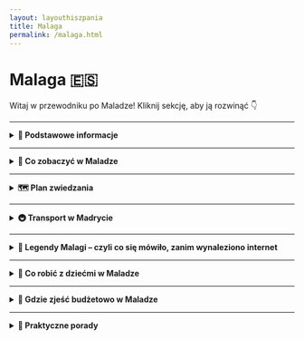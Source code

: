 ```yaml
---
layout: layouthiszpania
title: Malaga
permalink: /malaga.html
---
```


# Malaga 🇪🇸 

Witaj w przewodniku po Maladze! Kliknij sekcję, aby ją rozwinąć 👇


---
<details>
  <summary><strong>📌 Podstawowe informacje</strong></summary>

  <h3>🌴 MALAGA</h3>

  <p><strong>📍 Miasto, gdzie słońce ma etat, a Picasso wciąż robi furorę</strong></p>

  <p>Malaga to takie miejsce, gdzie połowa ludzi chodzi w klapkach, druga połowa w kapeluszach, a wszyscy są szczęśliwi. Miasto leży w sercu Costa del Sol, czyli tam, gdzie Hiszpanie mówią „jest ciepło”, a turyści – „no, w końcu lato!”. Znajdziesz tu zabytki, plaże, tapas, muzeum Picassa i mnóstwo palm, które wyglądają dobrze nawet bez filtra z Instagrama.</p>

  <h4>✈️ Jak się dostać do Malagi?</h4>
  <p>Lotnisko Malaga-Costa del Sol (AGP) to prawdziwa gwiazda południa – działa sprawnie, a samoloty lądują tu z całej Europy. Z Polski masz bezpośrednie loty z większych miast (Warszawa, Kraków, Wrocław, Gdańsk), więc nie musisz kombinować jak koń pod górę. Z lotniska do centrum dostaniesz się pociągiem C1 (tanio, szybko i bez wpadania w hiszpańskie korki) albo autobusem A Express – jak kto woli, czy z walizką, czy z przygodą.</p>

  <h4>🌞 Styl życia w Maladze</h4>
  <p>Styl życia? Powolny, zrelaksowany i przyprawiony oliwkami. Tutaj ludzie potrafią godzinami siedzieć przy kawie, a czas mierzy się raczej ilością zjedzonych tapas niż wskazówkami zegara. Siesta to świętość – nie zdziw się, jeśli między 14:00 a 17:00 wszystko (łącznie z tobą) zaśnie. Wieczorami życie tętni – bary, muzyka, ludzie na ulicach. Malaga to miasto, które wie, jak żyć, i nie zamierza z tego rezygnować.</p>

  <h4>🌟 Dlaczego warto odwiedzić Malagę?</h4>
  <ul>
    <li>Bo możesz jednego dnia zwiedzać ruiny rzymskiego teatru, a drugiego smażyć się na plaży jak sardynka (dosłownie i w przenośni).</li>
    <li>Bo to rodzinne miasto Picassa – czyli możesz z pełnym przekonaniem powiedzieć, że się „kulturalnie dokształcasz”.</li>
    <li>Bo kuchnia andaluzyjska to nie tylko jedzenie – to stan umysłu. Przypadkowy bar z ośmiornicą i zimnym piwem? Tak, proszę!</li>
    <li>Bo w zimie jest tu +18°C, co z perspektywy polskiego stycznia brzmi jak fikcja literacka.</li>
    <li>Bo Malaga to idealna baza wypadowa do Rondy, Granady, Caminito del Rey i innych andaluzyjskich perełek.</li>
  </ul>

  <p>Podsumowując: jeśli szukasz miasta, gdzie historia spotyka wakacyjny chill, a wszystko skąpane jest w słońcu i oliwie z oliwek – Malaga czeka z otwartymi ramionami. No i z sangrią.</p>
</details>
 

---

<details>
  <summary><strong>📸 Co zobaczyć w Maladze</strong></summary>

  <p>Malaga to nie tylko plaża i drink z parasolką. To miasto z duszą, historią, ceramiką i szczyptą rzymskiego dramatyzmu. Przejdźmy przez listę miejsc, które warto zobaczyć, zanim znikniesz w tapas-barze bez śladu.</p>

  <details>
    <summary><strong>🏰 Alcazaba – mały Alhambrowy kuzyn</strong></summary>
    <p>📍 Współrzędne: 36.7213° N, 4.4170° W</p>
    <p>Arabska twierdza z XI wieku, zbudowana na wypadek ataku piratów lub turystów bez biletów. Schody, dziedzińce, mozaiki i widoki, które wynagradzają każdą kroplę potu. Bonus: znajduje się tuż obok ruin rzymskiego teatru, więc możesz ogarnąć dwa tysiące lat historii w jednym selfie.</p>
  </details>

  <details>
    <summary><strong>🏛️ Teatro Romano – czyli jak Rzymianie lubili się bawić</strong></summary>
    <p>📍 Współrzędne: 36.7207° N, 4.4180° W</p>
    <p>Rzymski teatr z I wieku p.n.e., odkryty przypadkiem w XX wieku, jak to zwykle bywa w Hiszpanii. Usiądź na kamiennej ławie, zrób dramatyczne zdjęcie jak Cezar na Instagramie i poczuj ducha antycznej kultury. Wstęp? Za darmo – czyli idealna cena.</p>
  </details>

  <details>
    <summary><strong>🎨 Muzeum Picassa – powrót syna marnotrawnego</strong></summary>
    <p>📍 Współrzędne: 36.7214° N, 4.4183° W</p>
    <p>Malaga to rodzinne miasto Pablo Picassa, więc z obowiązku wystawili mu muzeum. Znajdziesz tu jego dzieła z różnych okresów – od „o, to nawet przypomina człowieka” po „czy to kura grająca na skrzypcach?”. Dla fanów sztuki i dla tych, co chcą powiedzieć, że „byli u Picassa”.</p>
  </details>

  <details>
    <summary><strong>⛪ Katedra – bo Malaga też ma swój gotyk z twistem</strong></summary>
    <p>📍 Współrzędne: 36.7210° N, 4.4214° W</p>
    <p>Oficjalnie: La Santa Iglesia Catedral Basílica de la Encarnación. Nieoficjalnie: „Jednoręka Dama”, bo druga wieża nigdy nie powstała. Powód? Pieniądze poszły na coś innego – podobno na amerykańską niepodległość. Wewnątrz: barok, renesans, cisza i majestat. Na zewnątrz: idealne tło do wakacyjnej sesji.</p>
  </details>

  <details>
    <summary><strong>🏖️ Playa de la Malagueta – klasyka wypoczynku</strong></summary>
    <p>📍 Współrzędne: 36.7158° N, 4.4066° W</p>
    <p>Najpopularniejsza plaża w Maladze – ładna, czysta, z palmami i chiringuito (czytaj: barami z rybami i piwem). Woda ciepła, piasek miękki, a widok na miasto w tle działa jak pocztówka na żywo. Tu można odpocząć, zdrzemnąć się lub spalić barki jak raczek po godzinie bez kremu.</p>
  </details>

  <details>
    <summary><strong>🌅 Gibralfaro – widoki warte każdego jęku</strong></summary>
    <p>📍 Współrzędne: 36.7231° N, 4.4133° W</p>
    <p>Zamek na wzgórzu z widokiem na całą Malagę, stadion i port. Możesz tu dojść pieszo (dla ambitnych) albo podjechać autobusem (dla rozsądnych). Idealne miejsce na zachód słońca, refleksję nad życiem i jeszcze jedno zdjęcie na Instagrama, zanim padnie bateria.</p>
  </details>

  <details>
    <summary><strong>🌳 Parque de Málaga – tropiki w środku miasta</strong></summary>
    <p>📍 Współrzędne: 36.7177° N, 4.4175° W</p>
    <p>Palmy, papugi, fontanny, cień i ławki. Jeśli szukasz przerwy między jedną atrakcją a drugą – to idealne miejsce, by usiąść i przekąsić bocadillo. Czasem występują tam też koncerty, pokazy lub dzieci w trybie turbo – ale generalnie spokój i zieleń.</p>
  </details>
 

 
<details>
  <summary><strong>🤫 Sekretne miejsca Malagi</strong></summary>

  <p>Nie samą Alcazabą człowiek żyje. Malaga skrywa kilka miejsc, które nie trafiły jeszcze na milion pocztówek ani TikToka. Czas to zmienić... ale bez tłumów, dobra?</p>

  <details>
    <summary><strong>🎭 Teatro Cervantes – teatr, którego nie trzeba rozumieć</strong></summary>
    <p>📍 Współrzędne: 36.7234° N, 4.4203° W</p>
    <p>Piękny XIX-wieczny teatr, do którego możesz zajrzeć nawet jeśli nie masz ochoty na dramat w hiszpańskim. Czasem wpuszczają do środka za darmo, czasem coś grają za grosze. Sama sala to uczta dla oka – złoto, balkoniki, kurtyna, wszystko jak z innej epoki.</p>
  </details>

  <details>
    <summary><strong>🌴 Jardín Botánico – dżungla z dala od selfie-sticków</strong></summary>
    <p>📍 Współrzędne: 36.7477° N, 4.4346° W</p>
    <p>Ogród botaniczny w Maladze to miejsce, gdzie można schować się przed słońcem, ludźmi i zdrowym rozsądkiem. Palmy, bambusy, kaktusy, stawy, wodospady – wszystko w jednym miejscu. Trochę daleko od centrum, ale dla spokoju i cienia – warto.</p>
  </details>

  <details>
    <summary><strong>🛒 Mercado El Carmen – prawdziwy lokalny klimat</strong></summary>
    <p>📍 Współrzędne: 36.7104° N, 4.4369° W</p>
    <p>Jeśli chcesz zjeść owoce morza taniej niż na plaży i usłyszeć Malagę nieprzefiltrowaną przez Google Translate – to tu. Zapachy, kolory i lokalni klienci, którzy mają zero czasu na turystyczne głupoty. Idealne miejsce na tapas i soczyste „hola”.</p>
  </details>

  <details>
    <summary><strong>🖼️ Centro de Arte Contemporáneo – sztuka bez kolejki</strong></summary>
    <p>📍 Współrzędne: 36.7153° N, 4.4289° W</p>
    <p>Nowoczesna galeria sztuki, gdzie możesz zobaczyć rzeczy dziwne, piękne i czasem kompletnie niezrozumiałe – ale za darmo. Czyste wnętrza, dobra klimatyzacja i coś do przemyślenia – w bonusie zero selfie-podów.</p>
  </details>

  <details>
    <summary><strong>🕯️ Cementerio Inglés – najspokojniejsze miejsce w mieście</strong></summary>
    <p>📍 Współrzędne: 36.7159° N, 4.4086° W</p>
    <p>Najstarszy protestancki cmentarz w Hiszpanii, z klimatem jak z powieści. Piękna roślinność, stare groby, cisza i historia. Jeśli lubisz ciche, melancholijne miejsca – tu znajdziesz chwilę na oddech. Serio.</p>
  </details>

  <p>Nie mów nikomu, że Ci to pokazałem. Malaga ma wiele twarzy – i nie wszystkie są podświetlone neonami.</p>
</details>
</details>


---

<details>
  <summary><strong>🗺️ Plan zwiedzania</strong></summary>

<details>
  <summary><strong>🗓️ Dzień 1: Serce Madrytu, królewski przepych i egipski zachód słońca</strong></summary>

  <p>
    Madryt nie atakuje atrakcji na hurra – on Cię wciąga jak dobra telenowela. Zaczynamy od samego serducha miasta, potem zaglądamy do królewskich komnat, robimy przystanek na coś pysznego, a kończymy w miejscu, gdzie słońce żegna się w stylu faraonów. Brzmi intensywnie? Tak ma być.
  </p>

  <h4>🌞 Puerta del Sol</h4>
  <p>
    Witamy w centrum wszystkiego. Puerta del Sol to taki madrycki Times Square – tylko bardziej hiszpański i z mniejszą szansą na reklamę zegarków. Tutaj znajdziesz <strong>punkt „kilometr zero”</strong> – czyli start wszystkich hiszpańskich dróg. Można się tu zgubić, zakochać i znaleźć w tym samym czasie. 
    Przed Tobą słynny <strong>niedźwiedź wspinający się na drzewo poziomkowe</strong> (czyli symbol miasta – serio, Madryt ma słabość do dziwnych zwierząt), a wokół kręcą się turyści, grajkowie, mimowie i – oczywiście – sprzedawcy dziwnych okularów. Klimat? Jakby każda minuta była początkiem święta.
  </p>

  <h4>⛪ Plaza Mayor</h4>
  <p>
    Kilka kroków dalej trafiasz na <strong>Plaza Mayor</strong> – plac jak z obrazka. Otoczony eleganckimi budynkami, idealnie symetryczny, z posągiem króla, który wygląda, jakby i on też szukał najbliższej kawiarni. W dzień to raj dla turystów i artystów ulicznych, wieczorem zmienia się w arenę tapasowych podbojów. 
    <strong>Tip: zamów „bocadillo de calamares”</strong> – kanapkę z kalmarami. Brzmi dziwnie? Może. Ale Madryt się nie pyta – Madryt częstuje.
  </p>

  <h4>🧱 Mercado de San Miguel</h4>
  <p>
    Czas coś przegryźć – i robimy to z przytupem. Wchodzisz do <strong>Mercado de San Miguel</strong> i wiesz, że Twoja dieta właśnie dostała SMS-a z tekstem „nie dzisiaj”. 
    Tapasy, owoce morza, mini-deserki, wina z każdej części Hiszpanii. Tu jedzenie jest sztuką, a degustacja to obowiązek turysty. Można zacząć od ostrygi, potem przegryźć jamón ibérico, a na deser – kieliszek cava i churros. 
    Uwaga: portfel może zapłakać, ale serce i żołądek będą śpiewać flamenco.
  </p>

  <h4>🏰 Pałac Królewski (Palacio Real)</h4>
  <p>
    Królowie tu już nie śpią, ale pałac wciąż wygląda, jakby lada moment miał wjechać orszak z XVIII wieku. <strong>Palacio Real</strong> to największy pałac królewski w Europie Zachodniej – i serio, czuć to każdym metrem marmuru.
    Z zewnątrz monumentalny, w środku – pełen złota, jedwabiu i żyrandoli, które same mogłyby mieć swoje konto na Instagramie. 
    Wchodzisz i czujesz, że Twoje codzienne życie (z mikrofalą i IKEA) to zupełnie inna liga. A jednak... podoba Ci się tu. Nawet bardzo.
  </p>

  <h4>⛪ Katedra Almudena</h4>
  <p>
    Po drugiej stronie ulicy stoi <strong>Katedra Almudena</strong> – i nie da się jej nie zauważyć. Wielka, różnorodna, trochę jakby ktoś przez pomyłkę połączył gotyk z modernizmem. Ale to właśnie czyni ją wyjątkową.
    W środku witraże robią klimat, a z dachu roztacza się <strong>fantastyczny widok na miasto i pałac</strong>. Warto się wspiąć – to taki prezent za wytrwałość. A poza tym: lepsze selfie niż z tarasu galerii handlowej.
  </p>

  <h4>🌇 Świątynia Debod</h4>
  <p>
    I nagle... Egipt. W środku Madrytu. <strong>Świątynia Debod</strong> to prezent od Egipcjan, żeby podziękować Hiszpanom za pomoc w ratowaniu zabytków. 
    Efekt? Egipska świątynia z widokiem na park i zachodzące słońce. Romantyzm w czystej postaci – pary siedzą na murkach, dzieci biegają w tle, a słońce chowa się za horyzontem jak aktor po owacjach na stojąco. 
    Można tu siedzieć godzinami. Albo przynajmniej do momentu, aż skończy się bateria w telefonie.
  </p>

  <h4>🍷 Wieczór – tapas i zachwyty</h4>
  <p>
    Po takim dniu należy Ci się coś pysznego i coś w kieliszku. Polecam tapas tour po okolicy La Latina – bar do baru, tapa do tapy, aż trafisz na swój ulubiony smak Madrytu. A jeśli nie tapas, to przynajmniej kieliszek tinto de verano z widokiem na miasto, które Cię właśnie rozkochało.
  </p>

  <p><strong>Tip z serca:</strong> Ten dzień to jak wstęp do znajomości z Madrytem – trochę klasyki, trochę jedzenia i trochę zachwytu. Nie biegnij – daj się prowadzić. Madryt wie, co robi.</p>
</details>

<details>
  <summary><strong>🗓️ Dzień 2: Sztuka, zieleń i ulica, która nie zasypia</strong></summary>

  <p>
    Drugi dzień w Madrycie? Czas na kombinację: wielka sztuka, wielka zieleń i wielka ulica. Czyli idealny miks na dzień pełen „wow”, „mmm” i „ale fajnie tu”. Wszystko w zasięgu nóg i z przerwami na coś słodkiego.
  </p>

  <h4>🖼️ Muzeum Prado</h4>
  <p>
    Zaczynamy mocno – <strong>Muzeum Prado</strong>. Świątynia sztuki, gdzie Goya, Velázquez i spółka wiszą na ścianach i rzucają Ci wyzwanie: „rozumiesz mnie?”. Może nie zawsze, ale to nie przeszkadza się zachwycać. Must-see i must-slow-walk.
  </p>

  <h4>🖌️ Muzeum Thyssen-Bornemisza</h4>
  <p>
    Dosłownie rzut beretem od Prado (i tak, ktoś kiedyś rzucał), znajduje się <strong>Thyssen</strong> – idealna kontynuacja artystycznej podróży. Tu masz przekrój przez całą historię sztuki: od średniowiecza po pop-art. A sala z pejzażami Holendrów? Ukojenie duszy.
  </p>

  <h4>🎨 Centrum Sztuki Reina Sofía</h4>
  <p>
    Trzeci punkt „Złotego Trójkąta Sztuki”. <strong>Reina Sofía</strong> to dom nowoczesności – Picassa, Dalí i ludzi, którzy mieli wizje niekoniecznie po herbacie. „Guernica” robi wrażenie większe niż ekran IMAX. I nie zapomnij o windzie panoramicznej!
  </p>

  <h4>🌳 Park Retiro</h4>
  <p>
    Po uczcie dla ducha, pora na ucztę dla płuc. <strong>Park Retiro</strong> – zielony raj, w którym życie płynie wolniej, a ludzie są piękniejsi (to ta hiszpańska aura). Łódki, pawie, kryształowy pałac i gofry, które kalorycznie niweczą cały ten spacer. Ale warto.
  </p>

  <h4>🏛️ Puerta de Alcalá</h4>
  <p>
    Wychodząc z Retiro, wpadasz na <strong>Puerta de Alcalá</strong> – triumfalną bramę, która mówi „Hola!” bardziej elegancko niż jakikolwiek przewodnik. Można podziwiać, można cyknąć zdjęcie, można zrobić mini-piknik na trawniku obok.
  </p>

  <h4>🛍️ Gran Vía</h4>
  <p>
    Królowa madryckich ulic. <strong>Gran Vía</strong> to Broadway, Soho i 5th Avenue w jednym, tylko z churrosami na każdym rogu. Sklepy, kina, neony, muzyka i ludzie, którzy wyglądają, jakby właśnie wrócili z castingu do Netflixa. Tu się nie chodzi – tu się płynie z tłumem.
  </p>

  <h4>⛲ Plaza del Callao</h4>
  <p>
    Gran Vía prowadzi Cię prosto na <strong>Plaza del Callao</strong> – serce miejskiego zgiełku, gdzie możesz usiąść na schodach i patrzeć, jak życie mknie. Obok świetne księgarnie, lodziarnie i kino z widokiem na miasto z dachu (El Corte Inglés – serio, warto).
  </p>

  <h4>🍸 Rooftop Bellas Artes</h4>
  <p>
    Na wieczór – <strong>Circulo de Bellas Artes</strong>. Rooftop z widokiem na cały Madryt. Wino, zachód słońca, lekki wiatr i poczucie, że jesteś bohaterem jakiegoś hiszpańskiego filmu. I może jesteś.
  </p>

  <p><strong>Tip z serca:</strong> Ten dzień można spokojnie przejść piechotą – trasa to coś między kulturalnym maratonem a miejskim spa dla zmysłów. Nie spiesz się – Madryt i tak Cię dogoni z tapasami.</p>
</details>

<details>
  <summary><strong>🗓️ Dzień 3: Hipsteriada, stadion i sekrety Madrytu</strong></summary>

  <p>
    Trzeci dzień to moment, by zajrzeć za kulisy. Tam, gdzie turyści rzadziej docierają, a lokalsi mają swoje ulubione kawiarnie, murale i stadiony. To Madryt bez filtrów – z nutką espresso, graffiti i stadionową pieśnią w tle.
  </p>

  <h4>☕ Malasaña</h4>
  <p>
    Zaczynamy od <strong>Malasañi</strong> Jeśli Madryt miałby swoje serce hipstera – byłaby to Malasaña. Tu na każdej ulicy znajdziesz mural, bar z piwem rzemieślniczym i second-hand, w którym można kupić kurtkę z lat 80., która wygląda, jakby przeżyła Movidę (i pewnie tak było). To dzielnica, gdzie babcia serwuje tapas obok sklepu z winylami, a każdy pies ma bardziej wyszukane imię niż większość ludzi. Idealne miejsce na kawę z mlekiem owsianym, artystyczne zdjęcie latarni i rozważania nad sensem życia – albo przynajmniej nad tym, czy zamówić jeszcze jedną empanadę.
</p>


  <h4>🎨 Calle del Pez i murale</h4>
  <p>
    Spacer ulicą <strong>del Pez</strong> to jak scrollowanie Instagrama w realu. Murale, grafiki, małe galerie i antykwariaty z książkami, które mają więcej historii niż większość seriali. Cicho, kolorowo i inspirująco.
  </p>

  <h4>🪞 Plac Dos de Mayo</h4>
  <p>
    Serce Malasañi – <strong>Plaza Dos de Mayo</strong>. Miejsce, gdzie możesz zjeść tapas, wypić coś zimnego i obserwować lokalne życie: dzieci grające w piłkę, psy większe niż ich właściciele i staruszków grających w domino z miną taktyków wojskowych.
  </p>

  <h4>🏟️ Santiago Bernabéu</h4>
  <p>
    Pora na futbolową pielgrzymkę – <strong>Santiago Bernabéu</strong>. Niezależnie, czy kochasz Real, czy nie wiesz, co to spalony – stadion robi wrażenie. Zwiedzanie muzeum to podróż przez historię piłki, złote buty i setki trofeów. A sklepik? Groźny dla portfela.
  </p>

  <h4>🛹 Madrid Río</h4>
  <p>
    Z Bernabéu wskocz w metro i przeskocz do <strong>Madrid Río</strong> – nadbrzeżnego parku, który ciągnie się kilometrami. Miejsce na spacer, rolki, rower albo po prostu leżenie na trawie i udawanie, że jesteś lokalsem, który ma wszystko pod kontrolą.
  </p>

  <h4>🏟️ Wanda Metropolitano (dla chętnych)</h4>
  <p>
    Dla kibiców drugiej strony barykady – <strong>Wanda Metropolitano</strong>, dom Atlético. Stadion nowoczesny jak lotnisko, z klimatem jak z lat 90., ale pełen pasji. Dla fanów piłki – obowiązkowo, dla reszty – ciekawe doświadczenie.
  </p>

  <h4>🕯️ Sekretne legendy i nawiedzone ulice</h4>
  <p>
    Wieczorem wróć do centrum i rusz śladem <strong>madryckich legend</strong>. Zajrzyj na Calle del Milagro (podobno pełna cudów), do nawiedzonego <strong>Domu Siedmiu Kominków</strong>, a potem zamknij dzień przy fontannie Cibeles – królowej wód i memów.
  </p>

  <p><strong>Tip z serca:</strong> Daj się ponieść nastrojowi tego dnia – to dzień, w którym warto skręcić w boczną uliczkę, usiąść na krawężniku i zjeść lody, nie patrząc na mapę. Madryt i tak znajdzie Cię sam.</p>
</details>

<details>
  <summary><strong>🗓️ Dzień 4: Wypad poza Madryt – ucieczka w klimat średniowieczny</strong></summary>

  <p>
    Po trzech dniach intensywnego zwiedzania, czas na wypad za miasto. Madryt ma wokół siebie prawdziwe perełki – od królewskich rezydencji, przez średniowieczne zaułki, po miasteczka z duszą i widokami, które Instagram przyjmie bez filtra.
  </p>

  <h4>⛪ Toledo – miasto trzech kultur</h4>
  <p><strong>Dlaczego warto:</strong> Toledo to podróż w czasie – z jednej strony katedra, z drugiej meczet, a gdzieś między nimi synagoga. Wszystko na wzgórzu, otoczone rzeką, z wąskimi uliczkami jak labirynt z powieści historycznej. Idealne na całodniowy spacer i churros w cieniu wieży. Bonus: widok z punktu widokowego Mirador del Valle – wow.</p>
  <p><strong>Jak dojechać:</strong> Pociąg AVANT z dworca Atocha – 33 minuty jazdy, jeździ co godzinę. Bilet w dwie strony to ok. 20–25 €. Albo autobus ALSA – taniej (ok. 10 €), ale jedzie godzinę i 30 minut.</p>

  <h4>🏰 El Escorial – królewski chill i groby monarchów</h4>
  <p><strong>Dlaczego warto:</strong> El Escorial to pałac-klasztor-muzeum-cmentarz w jednym. Królowie Hiszpanii tu mieszkali, modlili się i... zostali pochowani. Ogrody, widoki na góry i powaga miejsca sprawiają, że człowiek czuje się, jakby znał Habsburgów osobiście. A przy tym mniej turystów niż w Toledo.</p>
  <p><strong>Jak dojechać:</strong> Pociąg Cercanías z dworca Chamartín lub Príncipe Pío – linia C3 lub C8. Dojazd trwa ok. 1 godziny. Bilet tam i z powrotem – ok. 10 €.</p>

  <h4>🎨 Alcalá de Henares – śladami Cervantesa</h4>
  <p><strong>Dlaczego warto:</strong> Miasto narodzin Cervantesa (tak, tego od Don Kichota). Stare uniwersytety, brukowane ulice i klimat spokojnego studenckiego miasteczka. Idealne, jeśli chcesz mniej tłumów i więcej literackiej aury.</p>
  <p><strong>Jak dojechać:</strong> Cercanías C2 z Atocha – 40 minut jazdy. Bilet to ok. 5 € w jedną stronę. Pociągi kursują co 10–20 minut.</p>

  <p><strong>Tip z serca:</strong> Zabierz wygodne buty i pustą kartę pamięci. Te miasteczka wyglądają jakby kręcono tam filmy kostiumowe – tylko bez green screena.</p>
</details>

</details>

---

<details>
  <summary><strong>🚇 Transport w Madrycie</strong></summary>

  <h4>🚌 Komunikacja miejska</h4>
  <p>
    <p>
  Madryt to nie miejsce, gdzie „się idzie pieszo wszędzie” (chyba że kochasz spacery maratońskie w 40 stopniach). Na szczęście komunikacja miejska działa tu jak dobrze naoliwiona maszyna – szybka, punktualna i klimatyzowana (czyli zbawienie w lipcu). Metro to prawdziwy gigant – 13 linii, ponad 300 stacji i tyle tuneli, że nawet kret miałby zawroty głowy. Do tego autobusy EMT (nie, nie to pogotowie – to lokalne niebieskie autobusy), które kursują nawet wtedy, gdy nie wiadomo dlaczego wszystko inne nie działa. A jeśli marzysz o podróży za miasto – są pociągi Cercanías, czyli szybkie wehikuły, które przeniosą Cię do urokliwych miasteczek i z powrotem, zanim zdążysz powiedzieć „churros z czekoladą”.
</p>
  </p>

  <ul>
    <li><strong>Bilet jednorazowy (metro/autobus):</strong> 1,50–2,00 €</li>
    <li><strong>10 przejazdów (Metrobus):</strong> 12,20 € – ważny na metro i autobusy EMT</li>
    <li><strong>Dopłata lotniskowa:</strong> +3,00 €</li>
    <li><strong>Bilet turystyczny (Abono Turístico):</strong> nielimitowane przejazdy – 
      <ul>
        <li>1 dzień: 8,40 €</li>
        <li>2 dni: 14,20 €</li>
        <li>3 dni: 18,40 €</li>
        <li>7 dni: 35,40 €</li>
      </ul>
    </li>
  </ul>

  <p>
    Karta transportowa <strong>TTP / Tarjeta Multi</strong> kosztuje 2,50 € i można ją kupić na stacjach metra.
  </p>

  <h4>🚍 Autobusy podmiejskie (Interurbanos)</h4>
  <p>
    Zielone autobusy łączą Madryt z okolicznymi miejscowościami (np. El Escorial, Alcalá de Henares, Aranjuez). Odjeżdżają z dużych dworców, jak <strong>Moncloa</strong> czy <strong>Avenida de América</strong>.
  </p>
  <ul>
    <li><strong>Bilet jednorazowy:</strong> 1,30 € – 5,00 € w zależności od strefy</li>
    <li><strong>10 przejazdów:</strong> od 12,20 € (na krótkich trasach)</li>
  </ul>
  <p>
    Dobre opcje na wycieczki poza miasto! Uwaga: bilety kupuje się u kierowcy lub przez aplikację Consorcio Transportes Madrid.
  </p>

  <h4>🚆 Pociągi Cercanías</h4>
  <p>
    Madryckie pociągi podmiejskie łączą centrum z dalszymi dzielnicami i miastami (np. Toledo, Aranjuez, lotnisko T4). Szybkie i punktualne – idealne na wycieczki.
  </p>
  <ul>
    <li><strong>Bilet jednorazowy:</strong> 1,70 € – 5,50 € (w zależności od strefy, do 7 stref)</li>
    <li><strong>Bilet 10 przejazdów:</strong> 10,20 € – 38,45 € (w zależności od strefy)</li>
  </ul>
  <p>
    Bilety kupisz w automatach lub przez aplikację Renfe Cercanías. Jeśli masz <strong>Abono Turístico</strong>, Cercanías też jest w cenie!
  </p>

  <h4>🚖 Taksówki i aplikacje</h4>
  <p>
    Oficjalne taksówki (białe z czerwonym paskiem) mają stałą cenę z lotniska: <strong>30 €</strong>. Działają też <strong>Uber, Bolt, Cabify</strong>.
  </p>

  <h4>🚲 Rowery i hulajnogi</h4>
  <p>
    <strong>BiciMAD</strong> – rowery elektryczne: 0,50 € za 10 min. Hulajnogi (Lime, Dott, Tier) to ok. 0,20 € za minutę.
  </p>

  <h4>🚗 Samochód?</h4>
  <p>
    Nie warto. Centrum to strefa niskiej emisji (Madrid Central), dostępna głównie dla mieszkańców. Parkowanie? Drogo i trudno. Metro wygra.
  </p>

  <p>
    <a href="https://www.metromadrid.es/en" target="_blank">Mapa metra – kliknij tutaj</a>
  </p>
</details>

---

<details>
  <summary><strong>📜 Legendy Malagi – czyli co się mówiło, zanim wynaleziono internet</strong></summary>

  <h4>👻 Duch kobiety z Gibralfaro</h4>
  <p>
    Wieża Gibralfaro to świetny punkt widokowy… o ile nie spotkasz tam <strong>ducha kobiety w białej sukni</strong>, która podobno szuka swego ukochanego – wojownika z czasów reconquisty. Jeśli usłyszysz szept po arabsku, a nikt poza Tobą tam nie stoi – nie panikuj. Może to tylko lokalny influencer nagrywa Reelsa.
  </p>

  <h4>🐍 Urok węża z Alcazaby</h4>
  <p>
    Według legendy w Alcazabie żył niegdyś <strong>wąż strażnik</strong>, który miał magiczną moc chronienia skarbu ukrytego pod twierdzą. Zginął, gdy chciwi zdobywcy próbowali go zabić i ukraść złoto. Od tamtej pory, kto szuka bogactwa w Alcazabie – gubi portfel. True story.
  </p>

  <h4>💔 Miłość i drzewa pomarańczowe</h4>
  <p>
    Podobno pierwsze <strong>pomarańczowe drzewa w Maladze</strong> zasadziła arabska księżniczka, której serce złamał chrześcijański rycerz. Owoc miał być tak kwaśny, jak jej gorycz. Zgadza się – bo pomarańcze z tych drzew naprawdę są niejadalne. Na sok się nie nadają, ale na legendę – jak najbardziej.
  </p>

  <h4>🧙‍♂️ Czarodziej z Calle Larios</h4>
  <p>
    Ulica Larios – elegancka, błyszcząca, pełna butików. Ale przed wiekami, zanim powstały sklepy, <strong>żył tu czarodziej</strong>, który leczył ludzi i... nie płacił podatków. Podobno nadal można go spotkać jako starego dziadka siedzącego na ławce – ostrzega przed złymi decyzjami (np. zakupami Gucci bez rabatu).
  </p>

  <h4>⛪ Tajemniczy dzwon z katedry</h4>
  <p>
    Jedna z wież katedry La Manquita nigdy nie została dokończona – legenda mówi, że dzwon z tej wieży miał moc <strong>spełniania życzeń</strong>. Niestety, gdy ktoś życzył sobie bogactwa i władzy, dzwon pękł z oburzenia. Teraz wieża stoi „niedokończona” i przypomina, że chciwość nie popłaca. Ale selfie z nią jak najbardziej tak.
  </p>

  <p><em>Legendy Malagi? Trochę straszą, trochę bawią, ale wszystkie mają wspólny mianownik – są idealne na wieczorne opowieści z kieliszkiem Moscatela w dłoni.</em></p>
</details>


---

<details>
  <summary><strong>🚸 Co robić z dziećmi w Maladze</strong></summary>

  <p>Podróż z dziećmi to nie wakacje, to logistyka na poziomie wojskowym. Dlatego podrzucam Ci kilka miejsc, gdzie najmłodsi (i Ty) nie oszaleją z nudów.</p>

  <details>
    <summary><strong>🐠 Museo Alborania – morze bez piasku w butach</strong></summary>
    <p>📍 Współrzędne: 36.7152° N, 4.4178° W</p>
    <p>Muzeum Morza Alboran – brzmi edukacyjnie? I dobrze, bo dzieci mogą tu pogapić się na ryby, porysować coś morskiego i kliknąć parę interaktywnych ekranów. Rodzice mają 45 minut względnego spokoju. W centrum, więc łatwo uciec do kawiarni po wszystkim.</p>
  </details>

  <details>
    <summary><strong>🐒 Bioparc Fuengirola – zoo bez krat</strong></summary>
    <p>📍 Współrzędne: 36.5407° N, 4.6262° W</p>
    <p>Tak, to już nie Malaga, ale pociągiem z centrum dojedziesz w 45 minut. Bioparc to zoo nowej generacji – zwierzęta mają więcej luzu niż Ty w biurze. Maluchy będą zachwycone, a Ty wreszcie zobaczysz lemura, który wygląda na szczęśliwszego niż Ty po espresso.</p>
  </details>

  <details>
    <summary><strong>🌊 Playa de la Malagueta – łopatka, wiaderko, spokój</strong></summary>
    <p>📍 Współrzędne: 36.7159° N, 4.4076° W</p>
    <p>Plaża z infrastrukturą, palemkami i lodami co 100 metrów. Jak dzieci się wyszaleją w piasku, możesz udać, że leżysz na Bali. Tylko nie zapomnij kremu z filtrem – dla dziecka i dla własnego sumienia.</p>
  </details>

  <details>
    <summary><strong>🧪 Principia – nauka, która się rusza i świeci</strong></summary>
    <p>📍 Współrzędne: 36.7261° N, 4.4397° W</p>
    <p>Centrum nauki, gdzie dzieci mogą dotykać, przesuwać, klikać i patrzeć, jak coś wybucha (kontrolowanie, oczywiście). Idealne na dzień z chmurami lub dla tych, co lubią „a dlaczego?”.</p>
  </details>

  <details>
    <summary><strong>🚂 Pociąg turystyczny – bo nogi mają limit</strong></summary>
    <p>📍 Start: ok. 36.7150° N, 4.4200° W</p>
    <p>Mały biały pociąg turystyczny – tak, kicz totalny, ale dzieci go kochają. Przejażdżka po centrum z komentarzem audio. A Ty? Usiądziesz. To już coś.</p>
  </details>

  <p>Dzieci szczęśliwe = rodzice mniej zmęczeni. Malaga potrafi to ogarnąć – nie dziękuj.</p>
</details>



---

<details>
  <summary><strong>🥘 Gdzie zjeść budżetowo w Maladze</strong></summary>

  <p>Jedzenie w Maladze może być tanie, dobre i niekoniecznie z mikrofali. Trzeba tylko wiedzieć, gdzie skręcić, żeby nie płacić 12 euro za powietrze z widokiem. Oto miejscówki, które nakarmią Cię bez płaczu nad paragonem.</p>

  <details>
    <summary><strong>🐟 Bar Mercado Atarazanas – tapas z duszą i haczykiem</strong></summary>
    <p>📍 Współrzędne: 36.7182° N, 4.4215° W</p>
    <p>Tuż przy głównym targu Atarazanas – świeże owoce morza, tapas z patelni i klimat lokalnego chaosu. Jest głośno, ciasno i przepysznie. Za parę euro zjesz więcej niż influencer na zaproszeniu PR-owym.</p>
  </details>

  <details>
    <summary><strong>🍳 Brunchit – śniadanie, które nie boli portfela</strong></summary>
    <p>📍 Współrzędne: 36.7216° N, 4.4193° W</p>
    <p>Miejsce dla tych, co lubią jajka w awokado i kawę z mlekiem migdałowym, ale nie chcą zapisywać nerki jako zaliczki. Przytulnie, smacznie i dość tanio jak na styl „insta-friendly”.</p>
  </details>

  <details>
    <summary><strong>🍢 Las Merchanas – tanie tapas w stylu procesji</strong></summary>
    <p>📍 Współrzędne: 36.7205° N, 4.4182° W</p>
    <p>Wystrój jakby Wielki Tydzień trwał tu cały rok – figury, kadzidła, lampiony. Ale jedzenie konkretne: tapas za grosze, porządne porcje, andaluzyjski klimat bez turystycznej ściemy.</p>
  </details>

  <details>
    <summary><strong>🍝 El Pimpi Marinero – tanie, rybne i prawdziwe</strong></summary>
    <p>📍 Współrzędne: 36.7187° N, 4.4126° W</p>
    <p>Nie mylić z El Pimpi (tym sławnym, gdzie wino kosztuje jak czynsz). To jego młodszy, mniej wypolerowany brat – prostszy, smaczniejszy i dla ludzi, co chcą po prostu dobrze zjeść sardynki i kalmary.</p>
  </details>

  <details>
    <summary><strong>🥗 Vegetariano El Calafate – coś bez mięsa (tak, da się!)</strong></summary>
    <p>📍 Współrzędne: 36.7203° N, 4.4199° W</p>
    <p>Jeśli masz dość ryby, mięsa i smażonego wszystkiego – to tu znajdziesz warzywa w cywilizowanej formie. Zdrowo, tanio i bez podejrzanej sałaty z folii. Menu dnia w bardzo rozsądnej cenie.</p>
  </details>

  <p>Masz wybór: zjeść dobrze i tanio... albo fotogenicznie i głodnie. Malaga szepcze: „idź za zapachem, nie za neonem”.</p>
</details>


---

<details>
  <summary><strong>🧠 Praktyczne porady</strong></summary>

  <h4>🛍️ Co kupić (czyli pamiątki, które mają sens)</h4>
  <ul>
    <li><strong>Oliwa z oliwek</strong> – ale ta porządna, lokalna, z ciemnej butelki, nie z plastikowego kanistra z dyskontu.</li>
    <li><strong>Wino Moscatel</strong> – słodkie jak życie bez rachunków za ogrzewanie.</li>
    <li><strong>Turrón i migdałowe łakocie</strong> – bo nawet jak nie zjesz, to fajnie wyglądają w kuchni.</li>
    <li><strong>Ceramika z Andaluzji</strong> – niech sąsiedzi widzą, że byłeś gdzieś dalej niż w Bieszczadach.</li>
    <li><strong>Sardynki w puszce</strong> – dla odważnych, sentymentalnych albo kulinarnie szalonych.</li>
  </ul>

  <h4>🚫 Czego unikać (czyli jak nie stracić wiary w ludzi)</h4>
  <ul>
    <li><strong>Restauracje z kolorowym menu i kelnerem naganiaczem</strong> – chyba że chcesz jeść mrożone paelle i pić Sangrię z koncentratu.</li>
    <li><strong>Plażowe bary z cenami z Dubaju</strong> – bo za 15 euro możesz mieć 3 obiady 100 metrów dalej.</li>
    <li><strong>Zakupy w sklepach „Todo a 1€”</strong> – pamiątki, które rozpadną się jeszcze w walizce.</li>
    <li><strong>„Bezpłatne” wycieczki z „opcjonalnym napiwkiem”</strong> – wiadomo, że opcjonalność kończy się na spojrzeniu przewodnika.</li>
  </ul>

  <h4>⚠️ Na co uważać (czyli Malaga też ma swoje pułapki)</h4>
  <ul>
    <li><strong>Słońce</strong> – nawet w lutym potrafi przypiec. Filtr 50 to nie snobizm, to rozsądek.</li>
    <li><strong>Godziny siesty</strong> – między 14:00 a 17:00 wiele miejsc umiera. Serio, jakby ktoś zgasił światło.</li>
    <li><strong>Drogi rowerowe</strong> – wyglądają jak chodniki, ale nie są. Rowerzyści w Hiszpanii to nie żarty.</li>
    <li><strong>Uwaga na kieszonkowców</strong> – zwłaszcza w autobusie z lotniska i na zatłoczonych placach. Portfel trzymaj z przodu, nie w tylnej kieszeni jak bohater filmu akcji.</li>
  </ul>

  <h4>💡 Bonusowe rady od ludzi z krwi, kości i opalenizny</h4>
  <ul>
    <li><strong>Kawa?</strong> Zamawiaj jak miejscowi: „un café solo” (espresso), „café con leche” (z mlekiem) – i nie pytaj o flat white, to nie brunch w Berlinie.</li>
    <li><strong>Woda z kranu</strong> – spokojnie, można pić. Nie pachnie jak alpejski strumień, ale działa.</li>
    <li><strong>Google Translate</strong> – Twój najlepszy przyjaciel. Angielski tu jest jak śnieg – niby możliwy, ale rzadki.</li>
    <li><strong>Autobus na lotnisko</strong> – to nie lot w kosmos. Płacisz gotówką u kierowcy, działa bez kombinowania.</li>
  </ul>

  <p>Malaga to nie test z hiszpańskiego ani survival w dziczy. Z odrobiną czujności, butelką wody i poczuciem humoru – dasz sobie radę.</p>
</details>

